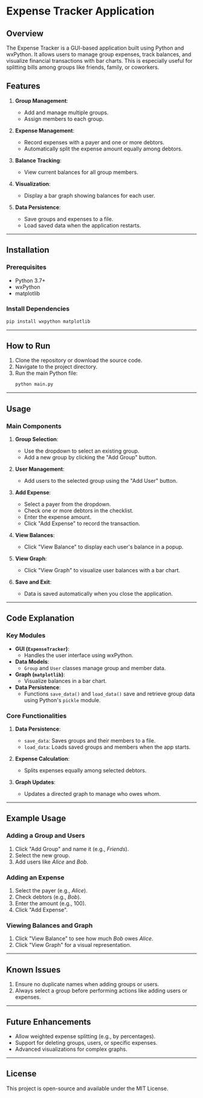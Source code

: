 # Expense Tracker Application

## Overview
The Expense Tracker is a GUI-based application built using Python and wxPython. It allows users to manage group expenses, track balances, and visualize financial transactions with bar charts. This is especially useful for splitting bills among groups like friends, family, or coworkers.

## Features
1. **Group Management**:
   - Add and manage multiple groups.
   - Assign members to each group.

2. **Expense Management**:
   - Record expenses with a payer and one or more debtors.
   - Automatically split the expense amount equally among debtors.

3. **Balance Tracking**:
   - View current balances for all group members.

4. **Visualization**:
   - Display a bar graph showing balances for each user.

5. **Data Persistence**:
   - Save groups and expenses to a file.
   - Load saved data when the application restarts.

---

## Installation

### Prerequisites
- Python 3.7+
- wxPython
- matplotlib

### Install Dependencies
```bash
pip install wxpython matplotlib
```

---

## How to Run

1. Clone the repository or download the source code.
2. Navigate to the project directory.
3. Run the main Python file:
   ```bash
   python main.py
   ```

---

## Usage

### Main Components
1. **Group Selection**:
   - Use the dropdown to select an existing group.
   - Add a new group by clicking the "Add Group" button.

2. **User Management**:
   - Add users to the selected group using the "Add User" button.

3. **Add Expense**:
   - Select a payer from the dropdown.
   - Check one or more debtors in the checklist.
   - Enter the expense amount.
   - Click "Add Expense" to record the transaction.

4. **View Balances**:
   - Click "View Balance" to display each user's balance in a popup.

5. **View Graph**:
   - Click "View Graph" to visualize user balances with a bar chart.

6. **Save and Exit**:
   - Data is saved automatically when you close the application.

---

## Code Explanation

### Key Modules
- **GUI (`ExpenseTracker`)**:
  - Handles the user interface using wxPython.
- **Data Models**:
  - `Group` and `User` classes manage group and member data.
- **Graph (`matplotlib`)**:
  - Visualize balances in a bar chart.
- **Data Persistence**:
  - Functions `save_data()` and `load_data()` save and retrieve group data using Python's `pickle` module.

### Core Functionalities
1. **Data Persistence**:
   - `save_data`: Saves groups and their members to a file.
   - `load_data`: Loads saved groups and members when the app starts.
   
2. **Expense Calculation**:
   - Splits expenses equally among selected debtors.

3. **Graph Updates**:
   - Updates a directed graph to manage who owes whom.

---

## Example Usage

### Adding a Group and Users
1. Click "Add Group" and name it (e.g., *Friends*).
2. Select the new group.
3. Add users like *Alice* and *Bob*.

### Adding an Expense
1. Select the payer (e.g., *Alice*).
2. Check debtors (e.g., *Bob*).
3. Enter the amount (e.g., 100).
4. Click "Add Expense".

### Viewing Balances and Graph
1. Click "View Balance" to see how much *Bob* owes *Alice*.
2. Click "View Graph" for a visual representation.

---

## Known Issues
1. Ensure no duplicate names when adding groups or users.
2. Always select a group before performing actions like adding users or expenses.

---

## Future Enhancements
- Allow weighted expense splitting (e.g., by percentages).
- Support for deleting groups, users, or specific expenses.
- Advanced visualizations for complex graphs.

---

## License
This project is open-source and available under the MIT License.
